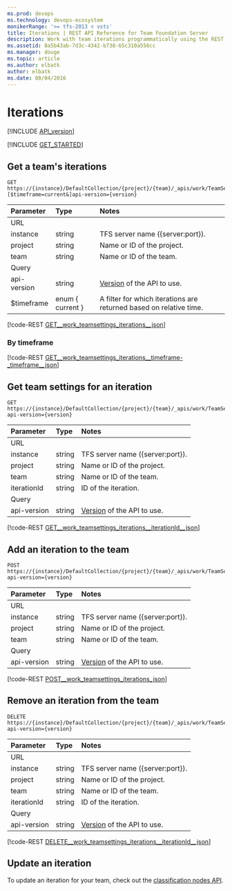 ```yaml
---
ms.prod: devops
ms.technology: devops-ecosystem
monikerRange: '>= tfs-2013 < vsts'
title: Iterations | REST API Reference for Team Foundation Server
description: Work with team iterations programmatically using the REST APIs for Team Foundation Server.
ms.assetid: 8a5b43ab-7d3c-4342-b738-65c310a556cc
ms.manager: douge
ms.topic: article
ms.author: elbatk
author: elbatk
ms.date: 08/04/2016
---
```


# Iterations
[!INCLUDE [API_version](../_data/version2-preview1.md)]

[!INCLUDE [GET_STARTED](../_data/get-started.md)]

## Get a team's iterations
<a id="GetTeamIteraions"></a>

```no-highlight
GET https://{instance}/DefaultCollection/{project}/{team}/_apis/work/TeamSettings/Iterations?[$timeframe=current&]api-version={version}
```

| Parameter  | Type     | Notes
|:-----------|:---------|:-----------------------------------------------------
| URL
| instance   | string   | TFS server name ({server:port}).
| project    | string   | Name or ID of the project.
| team       | string   | Name or ID of the team. 
| Query
| api-version| string   | [Version](../../concepts/rest-api-versioning.md) of the API to use.
| $timeframe | enum { current } | A filter for which iterations are returned based on relative time.  


[!code-REST [GET__work_teamsettings_iterations__json](./_data/iterations/GET__work_teamsettings_iterations.json)]

### By timeframe

[!code-REST [GET__work_teamsettings_iterations__timeframe-_timeframe__json](./_data/iterations/GET__work_teamsettings_iterations__timeframe-_timeframe_.json)]

## Get team settings for an iteration
<a id="GetTeamIteration"></a>

```no-highlight
GET https://{instance}/DefaultCollection/{project}/{team}/_apis/work/TeamSettings/Iterations/{iterationId}?api-version={version}
```

| Parameter  | Type     | Notes
|:-----------|:---------|:-----------------------------------------------------
| URL
| instance   | string   | TFS server name ({server:port}).
| project    | string   | Name or ID of the project.
| team       | string   | Name or ID of the team. 
| iterationId  | string   | ID of the iteration.
| Query
| api-version| string   | [Version](../../concepts/rest-api-versioning.md) of the API to use.

[!code-REST [GET__work_teamsettings_iterations__iterationId__json](./_data/iterations/GET__work_teamsettings_iterations__iterationId_.json)]

## Add an iteration to the team
<a id="AddTeamIteration"></a>

```no-highlight
POST https://{instance}/DefaultCollection/{project}/{team}/_apis/work/TeamSettings/Iterations?api-version={version}
```

| Parameter  | Type     | Notes
|:-----------|:---------|:-----------------------------------------------------
| URL
| instance   | string   | TFS server name ({server:port}).
| project    | string   | Name or ID of the project.
| team       | string   | Name or ID of the team. 
| Query
| api-version| string   | [Version](../../concepts/rest-api-versioning.md) of the API to use.

[!code-REST [POST__work_teamsettings_iterations_json](./_data/iterations/POST__work_teamsettings_iterations.json)]

## Remove an iteration from the team
<a id="RemoveTeamIteration"></a>

```no-highlight
DELETE https://{instance}/DefaultCollection/{project}/{team}/_apis/work/TeamSettings/Iterations/{iterationId}?api-version={version}
```

| Parameter  | Type     | Notes
|:-----------|:---------|:-----------------------------------------------------
| URL
| instance   | string   | TFS server name ({server:port}).
| project    | string   | Name or ID of the project.
| team       | string   | Name or ID of the team. 
| iterationId  | string   | ID of the iteration.
| Query
| api-version| string   | [Version](../../concepts/rest-api-versioning.md) of the API to use.

[!code-REST [DELETE__work_teamsettings_iterations__iterationId__json](./_data/iterations/DELETE__work_teamsettings_iterations__iterationId_.json)]

## Update an iteration

To update an iteration for your team, check out the [classification nodes API](../wit/classification-nodes.md#updateIteration).